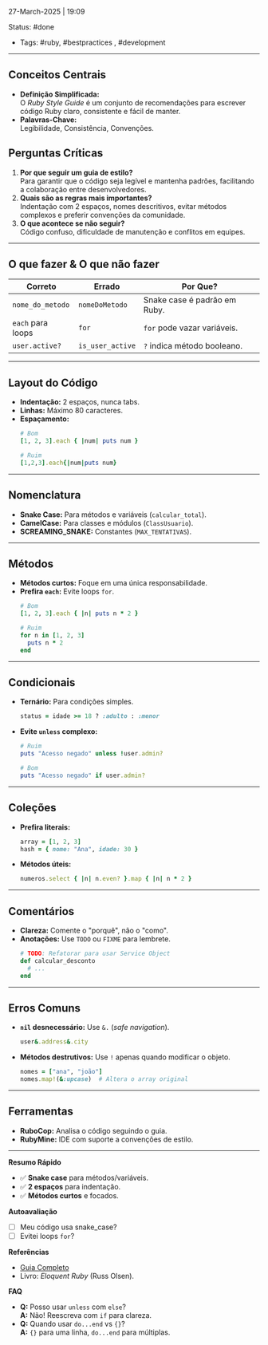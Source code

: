 27-March-2025 | 19:09

Status: #done 
- Tags: #ruby, #bestpractices , #development   

---  
## Conceitos Centrais  
- **Definição Simplificada:**  
  O *Ruby Style Guide* é um conjunto de recomendações para escrever código Ruby claro, consistente e fácil de manter.  
- **Palavras-Chave:**  
  Legibilidade, Consistência, Convenções.  

## Perguntas Críticas  
1. **Por que seguir um guia de estilo?**  
   Para garantir que o código seja legível e mantenha padrões, facilitando a colaboração entre desenvolvedores.  
2. **Quais são as regras mais importantes?**  
   Indentação com 2 espaços, nomes descritivos, evitar métodos complexos e preferir convenções da comunidade.  
3. **O que acontece se não seguir?**  
   Código confuso, dificuldade de manutenção e conflitos em equipes.  

---

## O que fazer & O que não fazer  
| **Correto** | **Errado** | **Por Que?** |  
|-------------|------------|--------------|  
| `nome_do_metodo` | `nomeDoMetodo` | Snake case é padrão em Ruby. |  
| `each` para loops | `for` | `for` pode vazar variáveis. |  
| `user.active?` | `is_user_active` | `?` indica método booleano. |  

---

## Layout do Código  
- **Indentação:** 2 espaços, nunca tabs.  
- **Linhas:** Máximo 80 caracteres.  
- **Espaçamento:**  
  ```ruby  
  # Bom  
  [1, 2, 3].each { |num| puts num }  

  # Ruim  
  [1,2,3].each{|num|puts num}  
  ```  

---

## Nomenclatura  
- **Snake Case:** Para métodos e variáveis (`calcular_total`).  
- **CamelCase:** Para classes e módulos (`ClassUsuario`).  
- **SCREAMING_SNAKE:** Constantes (`MAX_TENTATIVAS`).  

---

## Métodos  
- **Métodos curtos:** Foque em uma única responsabilidade.  
- **Prefira `each`:** Evite loops `for`.  
  ```ruby  
  # Bom  
  [1, 2, 3].each { |n| puts n * 2 }  

  # Ruim  
  for n in [1, 2, 3]  
    puts n * 2  
  end  
  ```  

---

## Condicionais  
- **Ternário:** Para condições simples.  
  ```ruby  
  status = idade >= 18 ? :adulto : :menor  
  ```  
- **Evite `unless` complexo:**  
  ```ruby  
  # Ruim  
  puts "Acesso negado" unless !user.admin?  

  # Bom  
  puts "Acesso negado" if user.admin?  
  ```  

---

## Coleções  
- **Prefira literais:**  
  ```ruby  
  array = [1, 2, 3]  
  hash = { nome: "Ana", idade: 30 }  
  ```  
- **Métodos úteis:**  
  ```ruby  
  numeros.select { |n| n.even? }.map { |n| n * 2 }  
  ```  

---

## Comentários  
- **Clareza:** Comente o "porquê", não o "como".  
- **Anotações:** Use `TODO` ou `FIXME` para lembrete.  
  ```ruby  
  # TODO: Refatorar para usar Service Object  
  def calcular_desconto  
    # ...  
  end  
  ```  

---

## Erros Comuns  
- **`nil` desnecessário:** Use `&.` (*safe navigation*).  
  ```ruby  
  user&.address&.city  
  ```  
- **Métodos destrutivos:** Use `!` apenas quando modificar o objeto.  
  ```ruby  
  nomes = ["ana", "joão"]  
  nomes.map!(&:upcase)  # Altera o array original  
  ```  

---

## Ferramentas  
- **RuboCop:** Analisa o código seguindo o guia.  
- **RubyMine:** IDE com suporte a convenções de estilo.  

---

**Resumo Rápido**  
- ✅ **Snake case** para métodos/variáveis.  
- ✅ **2 espaços** para indentação.  
- ✅ **Métodos curtos** e focados.  

**Autoavaliação**  
- [ ] Meu código usa snake_case?  
- [ ] Evitei loops `for`?  

**Referências**  
- [Guia Completo](https://rubystyle.guide)  
- Livro: *Eloquent Ruby* (Russ Olsen).  

**FAQ**  
- **Q:** Posso usar `unless` com `else`?  
  **A:** Não! Reescreva com `if` para clareza.  
- **Q:** Quando usar `do...end` vs `{}`?  
  **A:** `{}` para uma linha, `do...end` para múltiplas.